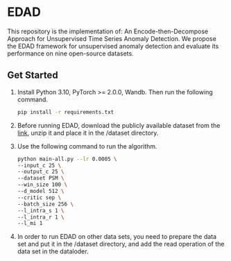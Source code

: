 # EDAD
This repository is the implementation of: An Encode-then-Decompose Approach for Unsupervised Time
Series Anomaly Detection. We propose the EDAD framework for unsupervised anomaly detection and evaluate its performance on nine open-source datasets.


## Get Started

1. Install Python 3.10, PyTorch >= 2.0.0, Wandb. Then run the following command.
    ```bash
    pip install -r requirements.txt
    ```

2. Before running EDAD, download the publicly available dataset from the [link](https://1drv.ms/f/s!AkhEmCUtJamUobN469La8ZF0d4Sbyw?e=cQcrut), unzip it and place it in the /dataset directory.


4. Use the following command to run the algorithm. 

    ```bash
    python main-all.py --lr 0.0005 \
    --input_c 25 \
    --output_c 25 \
    --dataset PSM \
    --win_size 100 \
    --d_model 512 \
    --critic sep \
    --batch_size 256 \
    --l_intra_s 1 \
    --l_intra_r 1 \
    --l_mi 1 
    ```

5. In order to run EDAD on other data sets, you need to prepare the data set and put it in the /dataset directory, and add the read operation of the data set in the dataloder.
